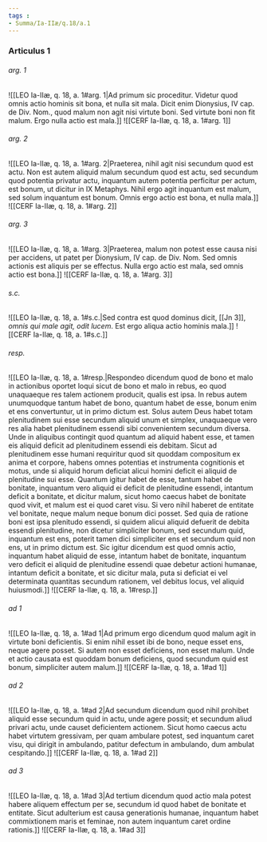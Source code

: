 ```yaml
---
tags : 
- Summa/Ia-IIæ/q.18/a.1
---
```


### Articulus 1

###### arg. 1
![[LEO Ia-IIæ, q. 18, a. 1#arg. 1|Ad primum sic proceditur. Videtur quod omnis actio hominis sit bona, et nulla sit mala. Dicit enim Dionysius, IV cap. de Div. Nom., quod malum non agit nisi virtute boni. Sed virtute boni non fit malum. Ergo nulla actio est mala.]]
![[CERF Ia-IIæ, q. 18, a. 1#arg. 1]]

###### arg. 2
![[LEO Ia-IIæ, q. 18, a. 1#arg. 2|Praeterea, nihil agit nisi secundum quod est actu. Non est autem aliquid malum secundum quod est actu, sed secundum quod potentia privatur actu, inquantum autem potentia perficitur per actum, est bonum, ut dicitur in IX Metaphys. Nihil ergo agit inquantum est malum, sed solum inquantum est bonum. Omnis ergo actio est bona, et nulla mala.]]
![[CERF Ia-IIæ, q. 18, a. 1#arg. 2]]

###### arg. 3
![[LEO Ia-IIæ, q. 18, a. 1#arg. 3|Praeterea, malum non potest esse causa nisi per accidens, ut patet per Dionysium, IV cap. de Div. Nom. Sed omnis actionis est aliquis per se effectus. Nulla ergo actio est mala, sed omnis actio est bona.]]
![[CERF Ia-IIæ, q. 18, a. 1#arg. 3]]

###### s.c.
![[LEO Ia-IIæ, q. 18, a. 1#s.c.|Sed contra est quod dominus dicit, [[Jn 3]], *omnis qui male agit, odit lucem*. Est ergo aliqua actio hominis mala.]]
![[CERF Ia-IIæ, q. 18, a. 1#s.c.]]

###### resp.
![[LEO Ia-IIæ, q. 18, a. 1#resp.|Respondeo dicendum quod de bono et malo in actionibus oportet loqui sicut de bono et malo in rebus, eo quod unaquaeque res talem actionem producit, qualis est ipsa. In rebus autem unumquodque tantum habet de bono, quantum habet de esse, bonum enim et ens convertuntur, ut in primo dictum est. Solus autem Deus habet totam plenitudinem sui esse secundum aliquid unum et simplex, unaquaeque vero res alia habet plenitudinem essendi sibi convenientem secundum diversa. Unde in aliquibus contingit quod quantum ad aliquid habent esse, et tamen eis aliquid deficit ad plenitudinem essendi eis debitam. Sicut ad plenitudinem esse humani requiritur quod sit quoddam compositum ex anima et corpore, habens omnes potentias et instrumenta cognitionis et motus, unde si aliquid horum deficiat alicui homini deficit ei aliquid de plenitudine sui esse. Quantum igitur habet de esse, tantum habet de bonitate, inquantum vero aliquid ei deficit de plenitudine essendi, intantum deficit a bonitate, et dicitur malum, sicut homo caecus habet de bonitate quod vivit, et malum est ei quod caret visu. Si vero nihil haberet de entitate vel bonitate, neque malum neque bonum dici posset. Sed quia de ratione boni est ipsa plenitudo essendi, si quidem alicui aliquid defuerit de debita essendi plenitudine, non dicetur simpliciter bonum, sed secundum quid, inquantum est ens, poterit tamen dici simpliciter ens et secundum quid non ens, ut in primo dictum est. Sic igitur dicendum est quod omnis actio, inquantum habet aliquid de esse, intantum habet de bonitate, inquantum vero deficit ei aliquid de plenitudine essendi quae debetur actioni humanae, intantum deficit a bonitate, et sic dicitur mala, puta si deficiat ei vel determinata quantitas secundum rationem, vel debitus locus, vel aliquid huiusmodi.]]
![[CERF Ia-IIæ, q. 18, a. 1#resp.]]

###### ad 1
![[LEO Ia-IIæ, q. 18, a. 1#ad 1|Ad primum ergo dicendum quod malum agit in virtute boni deficientis. Si enim nihil esset ibi de bono, neque esset ens, neque agere posset. Si autem non esset deficiens, non esset malum. Unde et actio causata est quoddam bonum deficiens, quod secundum quid est bonum, simpliciter autem malum.]]
![[CERF Ia-IIæ, q. 18, a. 1#ad 1]]

###### ad 2
![[LEO Ia-IIæ, q. 18, a. 1#ad 2|Ad secundum dicendum quod nihil prohibet aliquid esse secundum quid in actu, unde agere possit; et secundum aliud privari actu, unde causet deficientem actionem. Sicut homo caecus actu habet virtutem gressivam, per quam ambulare potest, sed inquantum caret visu, qui dirigit in ambulando, patitur defectum in ambulando, dum ambulat cespitando.]]
![[CERF Ia-IIæ, q. 18, a. 1#ad 2]]

###### ad 3
![[LEO Ia-IIæ, q. 18, a. 1#ad 3|Ad tertium dicendum quod actio mala potest habere aliquem effectum per se, secundum id quod habet de bonitate et entitate. Sicut adulterium est causa generationis humanae, inquantum habet commixtionem maris et feminae, non autem inquantum caret ordine rationis.]]
![[CERF Ia-IIæ, q. 18, a. 1#ad 3]]


